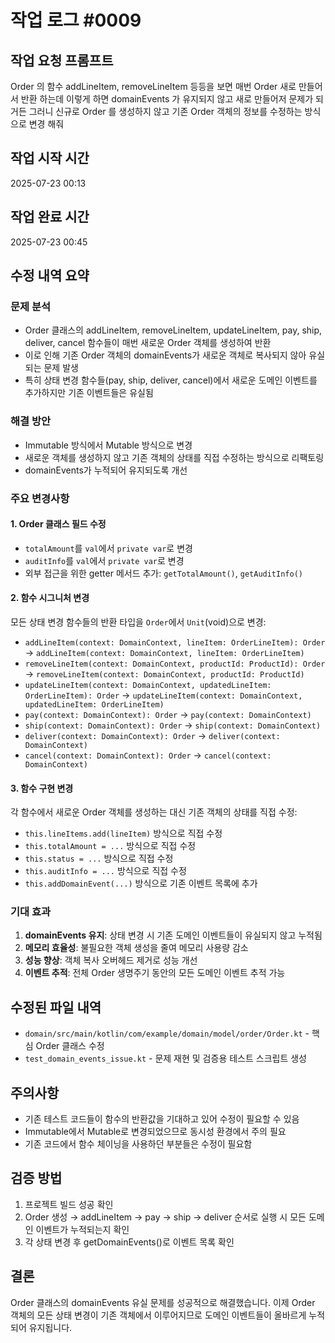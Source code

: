 # 작업 로그 #0009

## 작업 요청 프롬프트
Order 의 함수 addLineItem, removeLineItem 등등을 보면 매번 Order 새로 만들어서 반환 하는데
이렇게 하면 domainEvents 가 유지되지 않고 새로 만들어저 문제가 되거든
그러니 신규로 Order 를 생성하지 않고 기존 Order 객체의 정보를 수정하는 방식으로 변경 해줘

## 작업 시작 시간
2025-07-23 00:13

## 작업 완료 시간
2025-07-23 00:45

## 수정 내역 요약

### 문제 분석
- Order 클래스의 addLineItem, removeLineItem, updateLineItem, pay, ship, deliver, cancel 함수들이 매번 새로운 Order 객체를 생성하여 반환
- 이로 인해 기존 Order 객체의 domainEvents가 새로운 객체로 복사되지 않아 유실되는 문제 발생
- 특히 상태 변경 함수들(pay, ship, deliver, cancel)에서 새로운 도메인 이벤트를 추가하지만 기존 이벤트들은 유실됨

### 해결 방안
- Immutable 방식에서 Mutable 방식으로 변경
- 새로운 객체를 생성하지 않고 기존 객체의 상태를 직접 수정하는 방식으로 리팩토링
- domainEvents가 누적되어 유지되도록 개선

### 주요 변경사항

#### 1. Order 클래스 필드 수정
- `totalAmount`를 `val`에서 `private var`로 변경
- `auditInfo`를 `val`에서 `private var`로 변경
- 외부 접근을 위한 getter 메서드 추가: `getTotalAmount()`, `getAuditInfo()`

#### 2. 함수 시그니처 변경
모든 상태 변경 함수들의 반환 타입을 `Order`에서 `Unit`(void)으로 변경:
- `addLineItem(context: DomainContext, lineItem: OrderLineItem): Order` → `addLineItem(context: DomainContext, lineItem: OrderLineItem)`
- `removeLineItem(context: DomainContext, productId: ProductId): Order` → `removeLineItem(context: DomainContext, productId: ProductId)`
- `updateLineItem(context: DomainContext, updatedLineItem: OrderLineItem): Order` → `updateLineItem(context: DomainContext, updatedLineItem: OrderLineItem)`
- `pay(context: DomainContext): Order` → `pay(context: DomainContext)`
- `ship(context: DomainContext): Order` → `ship(context: DomainContext)`
- `deliver(context: DomainContext): Order` → `deliver(context: DomainContext)`
- `cancel(context: DomainContext): Order` → `cancel(context: DomainContext)`

#### 3. 함수 구현 변경
각 함수에서 새로운 Order 객체를 생성하는 대신 기존 객체의 상태를 직접 수정:
- `this.lineItems.add(lineItem)` 방식으로 직접 수정
- `this.totalAmount = ...` 방식으로 직접 수정
- `this.status = ...` 방식으로 직접 수정
- `this.auditInfo = ...` 방식으로 직접 수정
- `this.addDomainEvent(...)` 방식으로 기존 이벤트 목록에 추가

### 기대 효과
1. **domainEvents 유지**: 상태 변경 시 기존 도메인 이벤트들이 유실되지 않고 누적됨
2. **메모리 효율성**: 불필요한 객체 생성을 줄여 메모리 사용량 감소
3. **성능 향상**: 객체 복사 오버헤드 제거로 성능 개선
4. **이벤트 추적**: 전체 Order 생명주기 동안의 모든 도메인 이벤트 추적 가능

## 수정된 파일 내역
- `domain/src/main/kotlin/com/example/domain/model/order/Order.kt` - 핵심 Order 클래스 수정
- `test_domain_events_issue.kt` - 문제 재현 및 검증용 테스트 스크립트 생성

## 주의사항
- 기존 테스트 코드들이 함수의 반환값을 기대하고 있어 수정이 필요할 수 있음
- Immutable에서 Mutable로 변경되었으므로 동시성 환경에서 주의 필요
- 기존 코드에서 함수 체이닝을 사용하던 부분들은 수정이 필요함

## 검증 방법
1. 프로젝트 빌드 성공 확인
2. Order 생성 → addLineItem → pay → ship → deliver 순서로 실행 시 모든 도메인 이벤트가 누적되는지 확인
3. 각 상태 변경 후 getDomainEvents()로 이벤트 목록 확인

## 결론
Order 클래스의 domainEvents 유실 문제를 성공적으로 해결했습니다. 이제 Order 객체의 모든 상태 변경이 기존 객체에서 이루어지므로 도메인 이벤트들이 올바르게 누적되어 유지됩니다.
